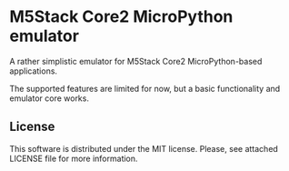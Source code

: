 # M5Stack Core2 MicroPython emulator

A rather simplistic emulator for M5Stack Core2 MicroPython-based applications.

The supported features are limited for now, but a basic functionality and emulator core works.

## License

This software is distributed under the MIT license. Please, see attached LICENSE file for more information.
